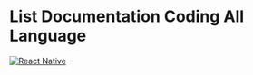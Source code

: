 # List Documentation Coding All Language

[![React Native](https://img.shields.io/badge/react_native-%2320232a.svg?logo=react&logoColor=%2361DAFB&style=for-the-badge)](https://github.com/aripbudiman/Documentation-Me/blob/master/react-native.md)
